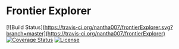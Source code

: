 # Frontier Explorer

[![Build Status](https://travis-ci.org/nantha007/frontierExplorer.svg?branch=master](https://travis-ci.org/nantha007/frontierExplorer)
[![Coverage Status](https://coveralls.io/repos/github/nantha007/frontierExplorer/badge.svg?branch=master)](https://coveralls.io/github/nantha007/frontierExplorer?branch=master)
[![License](https://img.shields.io/badge/License-BSD%203--Clause-blue.svg)](https://opensource.org/licenses/BSD-3-Clause)


